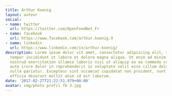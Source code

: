 ```yaml
---
title: Arthur Koenig
layout: auteur
social:
- name: twitter
  url: https://twitter.com/OpenFoodNet_Fr
- name: facebook
  url: https://www.facebook.com/arthur.koenig.9
- name: linkedin
  url: https://www.linkedin.com/in/arthur-koenig/
description: Lorem ipsum dolor sit amet, consectetur adipiscing elit, sed do eiusmod
  tempor incididunt ut labore et dolore magna aliqua. Ut enim ad minim veniam, quis
  nostrud exercitation ullamco laboris nisi ut aliquip ex ea commodo consequat. Duis
  aute irure dolor in reprehenderit in voluptate velit esse cillum dolore eu fugiat
  nulla pariatur. Excepteur sint occaecat cupidatat non proident, sunt in culpa qui
  officia deserunt mollit anim id est laborum.
date: '2017-02-27T21:22:51.979+00:00'
avatar: img/photo profil fb 3.jpg
---
```

